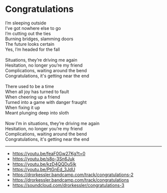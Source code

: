 # Congratulations

I’m sleeping outside\
I’ve got nowhere else to go\
I’m cutting out the ties\
Burning bridges, slamming doors\
The future looks certain\
Yes, I’m headed for the fall\
\
Situations, they’re driving me again\
Hesitation, no longer you’re my friend\
Complications, waiting around the bend\
Congratulations, it's getting near the end\
\
There used to be a time\
When all joy has turned to fault\
When cheering up a friend\
Turned into a game with danger fraught\
When fixing it up\
Meant plunging deep into sloth\
\
Now I’m in situations, they’re driving me again\
Hesitation, no longer you’re my friend\
Complications, waiting around the bend\
Congratulations, it's getting near the end

---
- https://youtu.be/feaF0Gw27Kg?t=0
- https://youtu.be/s8o-3Sn6Juk
- https://youtu.be/kzD4QQDu5Ik
- https://youtu.be/PtGnEd_3JdU
- https://drorkessler.bandcamp.com/track/congratulations-2
- https://drorkessler.bandcamp.com/track/congratulations
- https://soundcloud.com/drorkessler/congratulations-3
